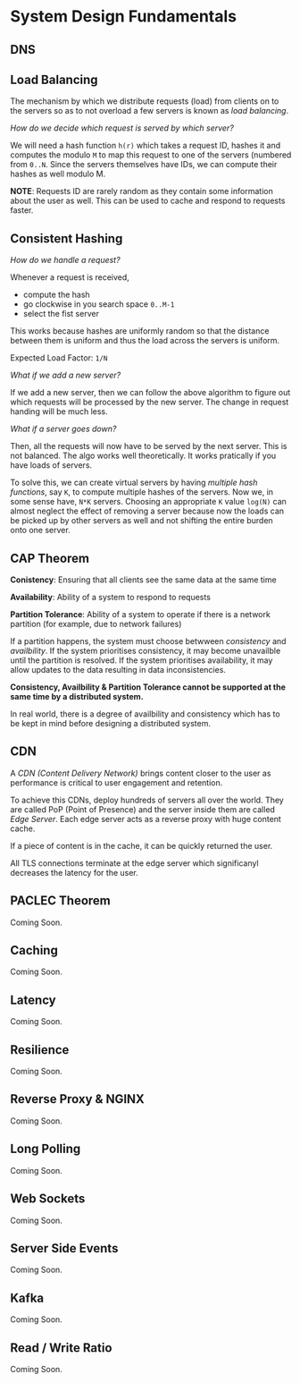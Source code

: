 # System Design Fundamentals

## DNS

## Load Balancing

The mechanism by which we distribute requests (load) from clients on to the
servers so as to not overload a few servers is known as *load balancing*.

*How do we decide which request is served by which server?*

We will need a hash function `h(r)` which takes a request ID, hashes it and
computes the modulo `M` to map this request to one of the servers (numbered
from `0..N`. Since the servers themselves have IDs, we can compute their
hashes as well modulo M. 

**NOTE**: Requests ID are rarely random as they contain some information about the user as well. This can be used to cache and respond to requests faster.


## Consistent Hashing

*How do we handle a request?*

Whenever a request is received, 
- compute the hash
- go clockwise in you search space `0..M-1`
- select the fist server

This works because hashes are uniformly random so that the distance between them is uniform and thus the load across the servers is uniform.

Expected Load Factor: `1/N`

*What if we add a new server?*

If we add a new server, then we can follow the above algorithm to figure out
which requests will be processed by the new server. The change in request
handing will be much less.

*What if a server goes down?*

Then, all the requests will now have to be served by the next server.
This is not balanced. The algo works well theoretically. It works pratically if
you have loads of servers.

To solve this, we can create virtual servers by having *multiple hash
functions*, say `K`, to compute multiple hashes of the servers. Now we, in some
sense have, `N*K` servers. Choosing an appropriate `K` value `log(N)` can almost
neglect the effect of removing a server because now the loads can be picked up
by other servers as well and not shifting the entire burden onto one server.


## CAP Theorem

**Conistency**: Ensuring that all clients see the same data at the same time

**Availability**: Ability of a system to respond to requests

**Partition Tolerance**: Ability of a system to operate if there is a network
partition (for example, due to network failures)

If a partition happens, the system must choose betwween *consistency* and
*availbility*. If the system prioritises consistency, it may become unavailble
until the partition is resolved. If the system prioritises availability, it may
allow updates to the data resulting in data inconsistencies.

**Consistency, Availbility & Partition Tolerance cannot be supported at the same
time by a distributed system.**

In real world, there is a degree of availbility and consistency which has to be
kept in mind before designing a distributed system.

## CDN

A *CDN (Content Delivery Network)* brings content closer to the user as
performance is critical to user engagement and retention. 

To achieve this CDNs, deploy hundreds of servers all over the world. They are
called PoP (Point of Presence) and the server inside them are called
*Edge Server*. Each edge server acts as a reverse proxy with huge content cache.

If a piece of content is in the cache, it can be quickly returned the user.

All TLS connections terminate at the edge server which significanyl decreases
the latency for the user.

## PACLEC Theorem
Coming Soon.

## Caching
Coming Soon.

## Latency
Coming Soon.

## Resilience
Coming Soon.

## Reverse Proxy & NGINX
Coming Soon.

## Long Polling
Coming Soon.

## Web Sockets 
Coming Soon.

## Server Side Events
Coming Soon.

## Kafka
Coming Soon.

## Read / Write Ratio
Coming Soon.

